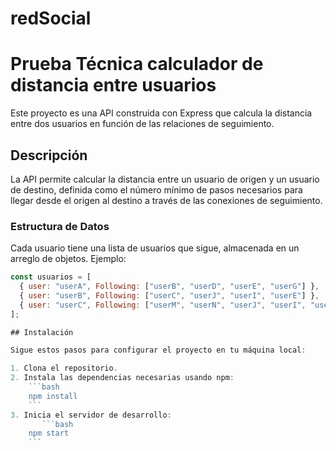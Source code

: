 # redSocial

# Prueba Técnica calculador de distancia entre usuarios
Este proyecto es una API construida con Express que calcula la distancia entre dos usuarios en función de las relaciones de seguimiento.

## Descripción
La API permite calcular la distancia entre un usuario de origen y un usuario de destino, definida como el número mínimo de pasos necesarios para llegar desde el origen al destino a través de las conexiones de seguimiento.

### Estructura de Datos

Cada usuario tiene una lista de usuarios que sigue, almacenada en un arreglo de objetos. Ejemplo:

```javascript
const usuarios = [
  { user: "userA", Following: ["userB", "userD", "userE", "userG"] },
  { user: "userB", Following: ["userC", "userJ", "userI", "userE"] },
  { user: "userC", Following: ["userM", "userN", "userJ", "userI", "userE"] },
];

## Instalación

Sigue estos pasos para configurar el proyecto en tu máquina local:

1. Clona el repositorio.
2. Instala las dependencias necesarias usando npm:
    ```bash
    npm install
    ```
3. Inicia el servidor de desarrollo:
       ```bash
    npm start
    ```
